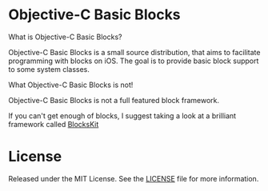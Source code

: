 Objective-C Basic Blocks
========================

What is Objective-C Basic Blocks?

Objective-C Basic Blocks is a small source distribution, that aims to facilitate programming with blocks on iOS.
The goal is to provide basic block support to some system classes.

What Objective-C Basic Blocks is not!

Objective-C Basic Blocks is not a full featured block framework.

If you can't get enough of blocks, I suggest taking a look at a brilliant framework called
[BlocksKit](http://pandamonia.github.com/BlocksKit)


# License

Released under the MIT License. See the
[LICENSE](https://github.com/cvknage/ObjectiveC-Basic-Blocks/blob/master/LICENSE)
file for more information.